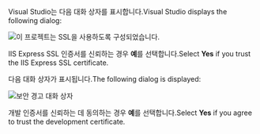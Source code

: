 <span data-ttu-id="2c19c-101">Visual Studio는 다음 대화 상자를 표시합니다.</span><span class="sxs-lookup"><span data-stu-id="2c19c-101">Visual Studio displays the following dialog:</span></span>

![이 프로젝트는 SSL을 사용하도록 구성되었습니다.](~/getting-started/_static/trustCert.png)

<span data-ttu-id="2c19c-105">IIS Express SSL 인증서를 신뢰하는 경우 **예**를 선택합니다.</span><span class="sxs-lookup"><span data-stu-id="2c19c-105">Select **Yes** if you trust the IIS Express SSL certificate.</span></span>

<span data-ttu-id="2c19c-106">다음 대화 상자가 표시됩니다.</span><span class="sxs-lookup"><span data-stu-id="2c19c-106">The following dialog is displayed:</span></span>

![보안 경고 대화 상자](~/getting-started/_static/cert.png)

<span data-ttu-id="2c19c-108">개발 인증서를 신뢰하는 데 동의하는 경우 **예**를 선택합니다.</span><span class="sxs-lookup"><span data-stu-id="2c19c-108">Select **Yes** if you agree to trust the development certificate.</span></span>

